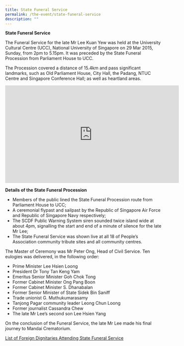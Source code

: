 ```yaml
---
title: State Funeral Service
permalink: /the-event/state-funeral-service
description: ""
---
```

**State Funeral Service**

The Funeral Service for the late Mr Lee Kuan Yew was held at the University Cultural Centre (UCC), National University of Singapore on 29 Mar 2015, Sunday, from 2pm to 5.15pm. It was preceded by the State Funeral Procession from Parliament House to UCC.

The Procession covered a distance of 15.4km and pass significant landmarks, such as Old Parliament House, City Hall, the Padang, NTUC Centre and Singapore Conference Hall; as well as heartland areas.

<iframe width="560" height="315" src="https://www.youtube.com/embed/9Mw3AD7tb0U" title="YouTube video player" frameborder="0" allow="accelerometer; autoplay; clipboard-write; encrypted-media; gyroscope; picture-in-picture" allowfullscreen></iframe>

**Details of the State Funeral Procession**

- Members of the public lined the State Funeral Procession route from Parliament House to UCC;
- A ceremonial flypast and sailpast by the Republic of Singapore Air Force and Republic of Singapore Navy respectively;
- The SCDF Public Warning System siren sounded twice island wide at about 4pm, signalling the start and end of a minute of silence for the late Mr Lee;
- The State Funeral Service was shown live at all 18 of People’s Association community tribute sites and all community centres.

The Master of Ceremony was Mr Peter Ong, Head of Civil Service. Ten eulogies was delivered, in the following order:

- Prime Minister Lee Hsien Loong
- President Dr Tony Tan Keng Yam
- Emeritus Senior Minister Goh Chok Tong
- Former Cabinet Minister Ong Pang Boon
- Former Cabinet Minister S. Dhanabalan
- Former Senior Minister of State Sidek Bin Saniff
- Trade unionist G. Muthukumarasamy
- Tanjong Pagar community leader Leong Chun Loong
- Former journalist Cassandra Chew
- The late Mr Lee’s second son Lee Hsien Yang

On the conclusion of the Funeral Service, the late Mr Lee made his final journey to Mandai Crematorium.

[List of Foreign Dignitaries Attending State Funeral Service](/files/LISTOFFOREIGNDIGNITARIESATTENDINGSTATEFUNERALSERVICEATTHEUNIVERSITYCULTURALCENTRENATIONALUNIVERSITYO.pdf)